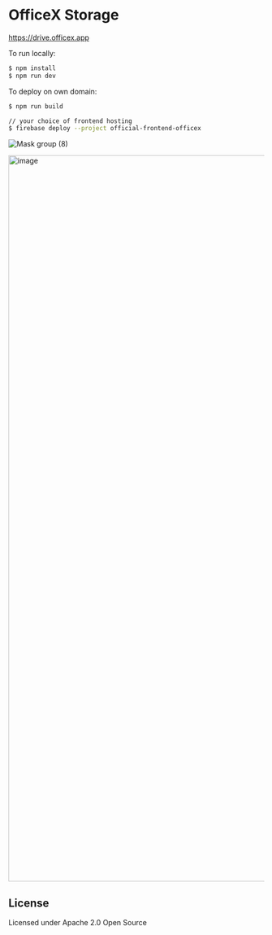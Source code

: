 # OfficeX Storage

https://drive.officex.app

To run locally:

```sh
$ npm install
$ npm run dev
```

To deploy on own domain:

```sh
$ npm run build

// your choice of frontend hosting
$ firebase deploy --project official-frontend-officex
```

![Mask group (8)](https://github.com/user-attachments/assets/04d2bba6-a52b-42b1-93f1-95480a058f52)

<img width="1428" alt="image" src="https://github.com/user-attachments/assets/196e2133-0dc8-432d-9a7d-71bf343f94f9">

## License

Licensed under Apache 2.0 Open Source
